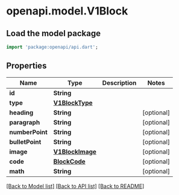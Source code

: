 # openapi.model.V1Block

## Load the model package
```dart
import 'package:openapi/api.dart';
```

## Properties
Name | Type | Description | Notes
------------ | ------------- | ------------- | -------------
**id** | **String** |  | 
**type** | [**V1BlockType**](V1BlockType.md) |  | 
**heading** | **String** |  | [optional] 
**paragraph** | **String** |  | [optional] 
**numberPoint** | **String** |  | [optional] 
**bulletPoint** | **String** |  | [optional] 
**image** | [**V1BlockImage**](V1BlockImage.md) |  | [optional] 
**code** | [**BlockCode**](BlockCode.md) |  | [optional] 
**math** | **String** |  | [optional] 

[[Back to Model list]](../README.md#documentation-for-models) [[Back to API list]](../README.md#documentation-for-api-endpoints) [[Back to README]](../README.md)


